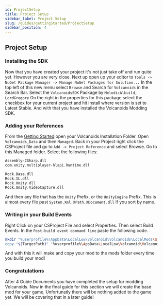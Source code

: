 ```yaml
---
id: ProjectSetup
title: Project Setup
sidebar_label: Project Setup
slug: /guides/gettingStarted/ProjectSetup
sidebar_position: 4
---
```


## Project Setup

### Installing the SDK

Now that you have created your project it's not just take off and run quite yet. However you are very close. Next up open up your editor to `Tools -> NuGet Package Manager -> Manage NuGet Packages for Solution...` In the top left of this new menu select `Browse` and Search for `Volcanoids` in the Search Bar. Select the `VolcanoidsSDK` Package by `MelodicAlbuild, LordGregory` On the right in the properties for this package select the checkbox for your current project and hit install where version is set to Latest Stable. And with that you have installed the Volcanoids Modding SDK.

### Adding your References

From the [Getting Started](/coding/guides/gettingStarted/GettingStarted) open your Volcanoids Installation Folder. Open `Volcanoids_Data` and then `Managed`. Back in your Project right click the CSProject file and go to `Add -> Project Reference` and select Browse. Go to this Managed folder. Select the following files:

```txt
Assembly-CSharp.dll
com.unity.multiplayer-hlapi.Runtime.dll

Rock.Base.dll
Rock.IL.dll
Rock.Unity.dll
Rock.Unity.VideoCapture.dll
```

And then any file that has the `Unity` Prefix, or the `UnityEngine` Prefix. This is almost every file past `System.Xml.XPath.XDocument.dll` If you sort by name.

### Writing in your Build Events

Right Click on your CSProject File and select Properties. Then select Build Events. In the `Post-build event command line` paste the following code.

```bash
mkdir "%userprofile%\AppData\LocalLow\Volcanoid\Volcanoids\LocalMods\$(TargetName)\"
copy "$(TargetPath)" "%userprofile%\AppData\LocalLow\Volcanoid\Volcanoids\LocalMods\$(TargetName)\"
```

And with this it will make and copy your mod to the mods folder every time you build your mod!

### Congratulations
After 4 Guide Documents you have completed the setup for modding Volcanoids. Now in the final guide for this section we will create the base mod for your game, Unfortunatly there will be nothing added to the game yet. We will be covering that in a later guide!